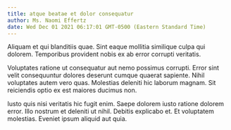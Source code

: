 ```yaml
---
title: atque beatae et dolor consequatur
author: Ms. Naomi Effertz
date: Wed Dec 01 2021 06:17:01 GMT-0500 (Eastern Standard Time)
---
```

Aliquam et qui blanditiis quae. Sint eaque mollitia similique culpa qui dolorem. Temporibus provident nobis ex ab error corrupti veritatis.

 Voluptates ratione ut consequatur aut nemo possimus corrupti. Error sint velit consequuntur dolores deserunt cumque quaerat sapiente. Nihil voluptates autem vero quas. Molestias deleniti hic laborum magnam. Sit reiciendis optio ex est maiores ducimus non.

 Iusto quis nisi veritatis hic fugit enim. Saepe dolorem iusto ratione dolorem error. Illo nostrum et deleniti ut nihil. Debitis explicabo et. Et voluptatem molestias. Eveniet ipsum aliquid aut quia.